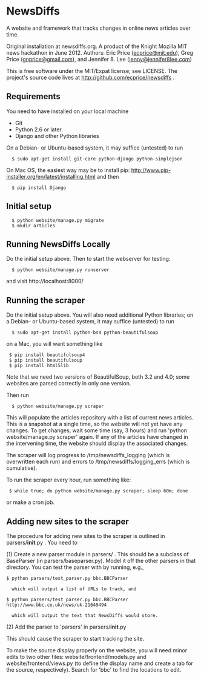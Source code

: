NewsDiffs
==========

A website and framework that tracks changes in online news articles over time.

Original installation at newsdiffs.org.
A product of the Knight Mozilla MIT news hackathon in June 2012.
Authors: Eric Price (ecprice@mit.edu), Greg Price (gnprice@gmail.com),
 and Jennifer 8. Lee (jenny@jennifer8lee.com)

This is free software under the MIT/Expat license; see LICENSE.
The project's source code lives at http://github.com/ecprice/newsdiffs .


Requirements
------------

You need to have installed on your local machine
* Git
* Python 2.6 or later
* Django and other Python libraries

On a Debian- or Ubuntu-based system, it may suffice (untested) to run
```
  $ sudo apt-get install git-core python-django python-simplejson
```
On Mac OS, the easiest way may be to install pip:
  http://www.pip-installer.org/en/latest/installing.html
and then
```
  $ pip install Django
```

Initial setup
-------------
```
  $ python website/manage.py migrate
  $ mkdir articles
```

Running NewsDiffs Locally
-------------------------

Do the initial setup above.  Then to start the webserver for testing:
```
  $ python website/manage.py runserver
```
and visit http://localhost:8000/


Running the scraper
-------------------

Do the initial setup above.  You will also need additional Python
libraries; on a Debian- or Ubuntu-based system, it may suffice
(untested) to run
```
  $ sudo apt-get install python-bs4 python-beautifulsoup
```
on a Mac, you will want something like
```
 $ pip install beautifulsoup4
 $ pip install beautifulsoup
 $ pip install html5lib
```
Note that we need two versions of BeautifulSoup, both 3.2 and 4.0;
some websites are parsed correctly in only one version.

Then run
```
  $ python website/manage.py scraper
```

This will populate the articles repository with a list of current news
articles.  This is a snapshot at a single time, so the website will
not yet have any changes. To get changes, wait some time (say, 3
hours) and run 'python website/manage.py scraper' again.  If any of
the articles have changed in the intervening time, the website should
display the associated changes.

The scraper will log progress to /tmp/newsdiffs_logging (which is
overwritten each run) and errors to /tmp/newsdiffs/logging_errs (which
is cumulative).

To run the scraper every hour, run something like:
```
 $ while true; do python website/manage.py scraper; sleep 60m; done
```
or make a cron job.

Adding new sites to the scraper
-------------------------------

The procedure for adding new sites to the scraper is outlined in
parsers/__init__.py .  You need to

  (1) Create a new parser module in parsers/ .  This should be a
      subclass of BaseParser (in parsers/baseparser.py).  Model it off
      the other parsers in that directory.  You can test the parser
      with by running, e.g.,
```
$ python parsers/test_parser.py bbc.BBCParser
```
      which will output a list of URLs to track, and
```
$ python parsers/test_parser.py bbc.BBCParser http://www.bbc.co.uk/news/uk-21649494
```
      which will output the text that NewsDiffs would store.

  (2) Add the parser to 'parsers' in parsers/__init__.py

This should cause the scraper to start tracking the site.

To make the source display properly on the website, you will need
minor edits to two other files: website/frontend/models.py and
website/frontend/views.py (to define the display name and create a tab
for the source, respectively).  Search for 'bbc' to find the locations
to edit.
